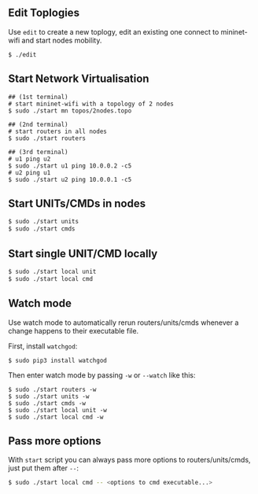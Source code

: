 ## Edit Toplogies
Use `edit` to create a new toplogy, edit an existing one connect to mininet-wifi and start nodes mobility.
```
$ ./edit
```

## Start Network Virtualisation
```
## (1st terminal)
# start mininet-wifi with a topology of 2 nodes
$ sudo ./start mn topos/2nodes.topo

## (2nd terminal) 
# start routers in all nodes
$ sudo ./start routers

## (3rd terminal) 
# u1 ping u2
$ sudo ./start u1 ping 10.0.0.2 -c5
# u2 ping u1
$ sudo ./start u2 ping 10.0.0.1 -c5
```

## Start UNITs/CMDs in nodes
```sh
$ sudo ./start units
$ sudo ./start cmds
```

## Start single UNIT/CMD locally
```sh
$ sudo ./start local unit
$ sudo ./start local cmd
```

## Watch mode
Use watch mode to automatically rerun routers/units/cmds whenever a change happens to their executable file.

First, install `watchgod`:
```
$ sudo pip3 install watchgod
```

Then enter watch mode by passing `-w` or `--watch` like this:
```
$ sudo ./start routers -w
$ sudo ./start units -w
$ sudo ./start cmds -w
$ sudo ./start local unit -w
$ sudo ./start local cmd -w
```

## Pass more options
With `start` script you can always pass more options to routers/units/cmds, just put them after `--`:
```sh
$ sudo ./start local cmd -- <options to cmd executable...>
```
